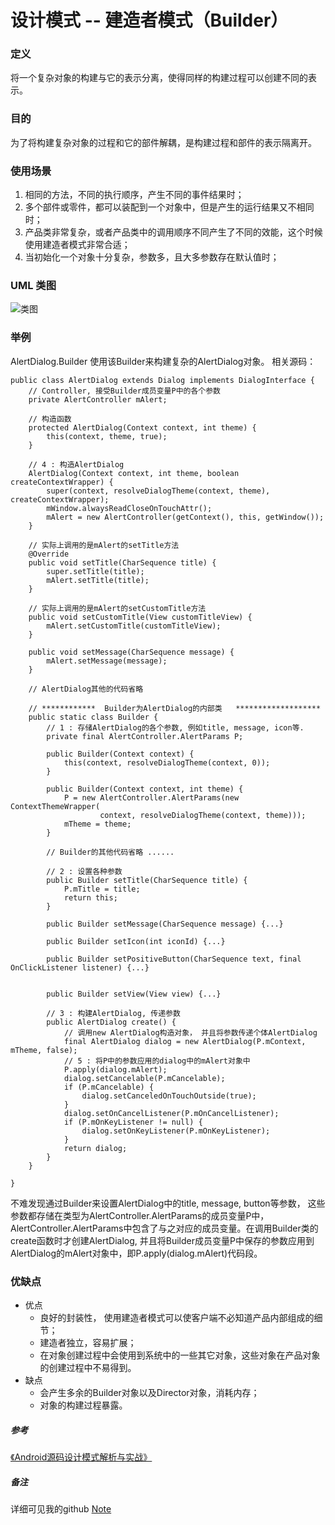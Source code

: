 # 设计模式 -- 建造者模式（Builder）

### 定义

将一个复杂对象的构建与它的表示分离，使得同样的构建过程可以创建不同的表示。

### 目的

为了将构建复杂对象的过程和它的部件解耦，是构建过程和部件的表示隔离开。

### 使用场景

1. 相同的方法，不同的执行顺序，产生不同的事件结果时；
2. 多个部件或零件，都可以装配到一个对象中，但是产生的运行结果又不相同时；
3. 产品类非常复杂，或者产品类中的调用顺序不同产生了不同的效能，这个时候使用建造者模式非常合适；
4. 当初始化一个对象十分复杂，参数多，且大多参数存在默认值时；

### UML 类图

![类图](https://github.com/mrlsm/Note/blob/master/designPatterns/images/builder_uml.jpg)

### 举例

AlertDialog.Builder  使用该Builder来构建复杂的AlertDialog对象。
相关源码：

```
public class AlertDialog extends Dialog implements DialogInterface {
    // Controller, 接受Builder成员变量P中的各个参数
    private AlertController mAlert;

    // 构造函数
    protected AlertDialog(Context context, int theme) {
        this(context, theme, true);
    }

    // 4 : 构造AlertDialog
    AlertDialog(Context context, int theme, boolean createContextWrapper) {
        super(context, resolveDialogTheme(context, theme), createContextWrapper);
        mWindow.alwaysReadCloseOnTouchAttr();
        mAlert = new AlertController(getContext(), this, getWindow());
    }

    // 实际上调用的是mAlert的setTitle方法
    @Override
    public void setTitle(CharSequence title) {
        super.setTitle(title);
        mAlert.setTitle(title);
    }

    // 实际上调用的是mAlert的setCustomTitle方法
    public void setCustomTitle(View customTitleView) {
        mAlert.setCustomTitle(customTitleView);
    }
    
    public void setMessage(CharSequence message) {
        mAlert.setMessage(message);
    }

    // AlertDialog其他的代码省略
    
    // ************  Builder为AlertDialog的内部类   *******************
    public static class Builder {
        // 1 : 存储AlertDialog的各个参数, 例如title, message, icon等.
        private final AlertController.AlertParams P;

        public Builder(Context context) {
            this(context, resolveDialogTheme(context, 0));
        }

        public Builder(Context context, int theme) {
            P = new AlertController.AlertParams(new ContextThemeWrapper(
                    context, resolveDialogTheme(context, theme)));
            mTheme = theme;
        }
        
        // Builder的其他代码省略 ......

        // 2 : 设置各种参数
        public Builder setTitle(CharSequence title) {
            P.mTitle = title;
            return this;
        }
        
        public Builder setMessage(CharSequence message) {...}

        public Builder setIcon(int iconId) {...}
        
        public Builder setPositiveButton(CharSequence text, final OnClickListener listener) {...}
        
        
        public Builder setView(View view) {...}
        
        // 3 : 构建AlertDialog, 传递参数
        public AlertDialog create() {
            // 调用new AlertDialog构造对象， 并且将参数传递个体AlertDialog 
            final AlertDialog dialog = new AlertDialog(P.mContext, mTheme, false);
            // 5 : 将P中的参数应用的dialog中的mAlert对象中
            P.apply(dialog.mAlert);
            dialog.setCancelable(P.mCancelable);
            if (P.mCancelable) {
                dialog.setCanceledOnTouchOutside(true);
            }
            dialog.setOnCancelListener(P.mOnCancelListener);
            if (P.mOnKeyListener != null) {
                dialog.setOnKeyListener(P.mOnKeyListener);
            }
            return dialog;
        }
    }
    
}

```
不难发现通过Builder来设置AlertDialog中的title, message, button等参数， 这些参数都存储在类型为AlertController.AlertParams的成员变量P中，AlertController.AlertParams中包含了与之对应的成员变量。在调用Builder类的create函数时才创建AlertDialog, 并且将Builder成员变量P中保存的参数应用到AlertDialog的mAlert对象中，即P.apply(dialog.mAlert)代码段。

### 优缺点
- 优点
	- 良好的封装性， 使用建造者模式可以使客户端不必知道产品内部组成的细节；
	- 建造者独立，容易扩展；
	- 在对象创建过程中会使用到系统中的一些其它对象，这些对象在产品对象的创建过程中不易得到。
- 缺点
	- 会产生多余的Builder对象以及Director对象，消耗内存；
	- 对象的构建过程暴露。

##### 参考
[《Android源码设计模式解析与实战》](https://book.douban.com/subject/26644935/)

##### 备注
详细可见我的github [Note](https://github.com/mrlsm/Note)